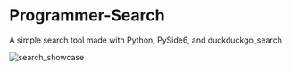 # Programmer-Search
A simple search tool made with Python, PySide6, and duckduckgo_search

![search_showcase](https://github.com/user-attachments/assets/25d5ff83-7620-4ab7-8520-fe056c74a4a6)

